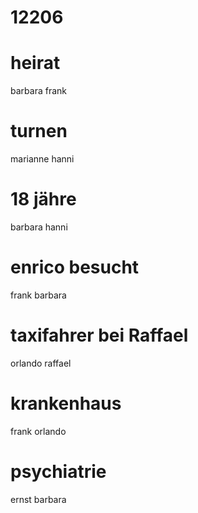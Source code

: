 # 12206
# heirat
barbara
frank
# turnen
marianne
hanni
# 18 jähre
barbara
hanni
# enrico besucht
frank
barbara
# taxifahrer bei Raffael
orlando
raffael
# krankenhaus
frank
orlando
# psychiatrie
ernst
barbara